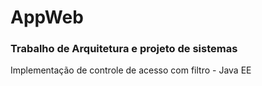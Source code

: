 # AppWeb

### Trabalho de Arquitetura e projeto de sistemas

Implementação de controle de acesso com filtro - Java EE
